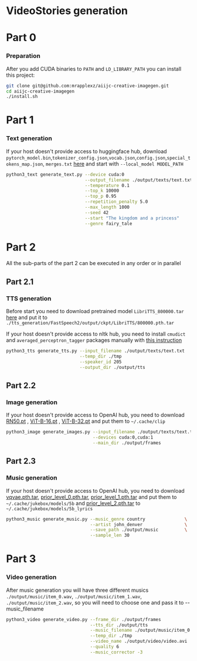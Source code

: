 # VideoStories generation

# Part 0

### Preparation
After you add CUDA binaries to `PATH` and `LD_LIBRARY_PATH` you can install this project:
```bash
git clone git@github.com:mrapplexz/aiijc-creative-imagegen.git
cd aiijc-creative-imagegen
./install.sh
```

# Part 1

### Text generation

If your host doesn't provide access to huggingface hub, download 
`pytorch_model.bin`,`tokenizer_config.json`,`vocab.json`,`config.json`,`special_tokens_map.json`, `merges.txt` [here](https://huggingface.co/EleutherAI/gpt-neo-2.7B) 
and start with  `--local_model MODEL_PATH`
```bash
python3_text generate_text.py --device cuda:0                             \
                              --output_filename ./output/texts/text.txt   \
                              --temperature 0.1                           \
                              --top_k 10000                               \
                              --top_p 0.95                                \
                              --repetition_penalty 5.0                    \
                              --max_length 1000                           \
                              --seed 42                                   \
                              --start "The kingdom and a princess"        \
                              --genre fairy_tale
```
# Part 2

Аll the sub-parts of the part 2 can be executed in any order or in parallel

## Part 2.1

### TTS generation

Before start you need to download pretrained model `LibriTTS_800000.tar`
[here](https://drive.google.com/drive/folders/1DOhZGlTLMbbAAFZmZGDdc77kz1PloS7F)
and put it to `./tts_generation/FastSpeech2/output/ckpt/LibriTTS/800000.pth.tar`

If your host doesn't provide access to nltk hub, you need to install `cmudict` and `averaged_perceptron_tagger` packages manually with [this instruction](http://www.nltk.org/data.html) 
```bash
python3_tts generate_tts.py --input_filename ./output/texts/text.txt       \
                            --temp_dir ./tmp                               \
                            --speaker_id 205                               \
                            --output_dir ./output/tts                      
```

## Part 2.2

### Image generation

If your host doesn't provide access to OpenAI hub, you need to download [RN50.pt](https://openaipublic.azureedge.net/clip/models/afeb0e10f9e5a86da6080e35cf09123aca3b358a0c3e3b6c78a7b63bc04b6762/RN50.pt) , [ViT-B-16.pt](https://openaipublic.azureedge.net/clip/models/5806e77cd80f8b59890b7e101eabd078d9fb84e6937f9e85e4ecb61988df416f/ViT-B-16.pt) , [ViT-B-32.pt](https://openaipublic.azureedge.net/clip/models/40d365715913c9da98579312b702a82c18be219cc2a73407c4526f58eba950af/ViT-B-32.pt) and put them to `~/.cache/clip` 

```bash
python3_image generate_images.py --input_filename ./output/texts/text.txt       \
                                 --devices cuda:0,cuda:1                        \
                                 --main_dir ./output/frames                     
```

## Part 2.3

### Music generation

If your host doesn't provide access to OpenAI hub, you need to download [vqvae.pth.tar](https://openaipublic.azureedge.net/jukebox/models/5b/vqvae.pth.tar), [prior_level_0.pth.tar](https://openaipublic.azureedge.net/jukebox/models/5b/prior_level_0.pth.tar), [prior_level_1.pth.tar](https://openaipublic.azureedge.net/jukebox/models/5b/prior_level_1.pth.tar) and put them to `~/.cache/jukebox/models/5b`
and [prior_level_2.pth.tar](https://openaipublic.azureedge.net/jukebox/models/5b_lyrics/prior_level_2.pth.tar) to `~/.cache/jukebox/models/5b_lyrics`
```bash
python3_music generate_music.py --music_genre country               \
                                --artist john_denver                \
                                --save_path ./output/music          \
                                --sample_len 30
```

# Part 3

### Video generation

After music generation you will have three different musics `./output/music/item_0.wav`, `./output/music/item_1.wav`, `./output/music/item_2.wav`, so you will need to choose one and pass it to --music_filename

```bash
python3_video generate_video.py --frame_dir ./output/frames                       \
                                --tts_dir ./output/tts                            \
                                --music_filename ./output/music/item_0.wav        \
                                --temp_dir ./tmp                                  \
                                --video_name ./output/video/video.avi             \
                                --quality 6                                       \
                                --music_corrector -3
```
